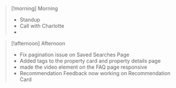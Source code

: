 
> [!morning] Morning
> - Standup
> - Call with Charlotte 
> - 


> [!afternoon] Afternoon
> - Fix pagination issue on Saved Searches Page
> - Added tags to the property card and property details page
> - made the video element on the FAQ page responsive
> - Recommendation Feedback now working on Recommendation Card
